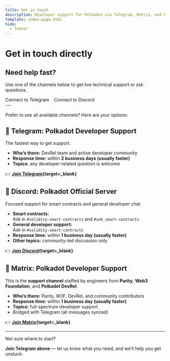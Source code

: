 ```yaml
---
title: Get in touch
description: Developer support for Polkadot via Telegram, Matrix, and Discord. Get help with parachains, smart contracts, nodes, and ecosystem tools.
template: index-page.html
hide:
  - footer
---
```


# Get in touch directly

## Need help fast?
  
Use one of the channels below to get live technical support or ask questions.

<div class="button-wrapper" style="display: flex; justify-content: flex-start;">
  <a href="https://t.me/substratedevs" class="md-button" style="margin-right: 1rem; text-decoration: none;">
    Connect to Telegram
  </a>
  <a href="https://polkadot-discord.w3f.tools/" class="md-button" style="text-decoration: none;">
    Connect to Discord
  </a>
</div>
---

Prefer to see all available channels? Here are your options:

## 📱 Telegram: Polkadot Developer Support

The fastest way to get support.

- **Who’s there:** DevRel team and active developer community
- **Response time:** within **2 business days (usually faster)**
- **Topics:** any developer-related question is welcome

👉 **[Join Telegram](https://t.me/substratedevs){target=\_blank}**

## 🔌 Discord: Polkadot Official Server

Focused support for smart contracts and general developer chat.

- **Smart contracts:**  
  Ask in `#solidity-smart-contracts` and `#ink_smart-contracts`  
- **General developer support:**  
  Ask in `#solidity-smart-contracts`  
- **Response time:** within **1 business day (usually faster)**
- **Other topics:** community-led discussion only

👉 **[Join Discord](https://polkadot-discord.w3f.tools/){target=\_blank}**

## 🧬 Matrix: Polkadot Developer Support

This is the **support channel** staffed by engineers from **Parity**, **Web3 Foundation**, and **Polkadot DevRel**.

- **Who’s there:** Parity, W3F, DevRel, and community contributors
- **Response time:** within **1 business day (usually faster)**
- **Topics:** full-spectrum developer support
- Bridged with Telegram (all messages synced)

👉 **[Join Matrix](https://matrix.to/#/#substratedevs:matrix.org){target=\_blank}**

---

Not sure where to start?  

**Join Telegram above** — let us know what you need, and we’ll help you get unstuck.